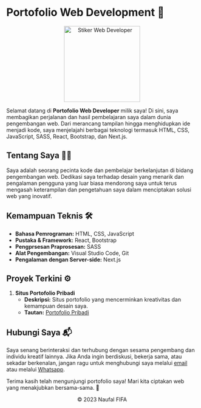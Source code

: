# Portofolio Web Development 🚀

<div align="center">
  <img src="https://github.com/fifovalle/BELAJAR-WEB-DEVELOPER/assets/90078068/f75c010d-e605-4e55-896d-e6fa2bced68c" alt="Stiker Web Developer" width="200">
</div>

Selamat datang di **Portofolio Web Developer** milik saya! Di sini, saya membagikan perjalanan dan hasil pembelajaran saya dalam dunia pengembangan web. Dari merancang tampilan hingga menghidupkan ide menjadi kode, saya menjelajahi berbagai teknologi termasuk HTML, CSS, JavaScript, SASS, React, Bootstrap, dan Next.js.

## Tentang Saya 👨‍💻

Saya adalah seorang pecinta kode dan pembelajar berkelanjutan di bidang pengembangan web. Dedikasi saya terhadap desain yang menarik dan pengalaman pengguna yang luar biasa mendorong saya untuk terus mengasah keterampilan dan pengetahuan saya dalam menciptakan solusi web yang inovatif.

## Kemampuan Teknis 🛠️

- **Bahasa Pemrograman:** HTML, CSS, JavaScript
- **Pustaka & Framework:** React, Bootstrap
- **Pengprsesan Praprosesan:** SASS
- **Alat Pengembangan:** Visual Studio Code, Git
- **Pengalaman dengan Server-side:** Next.js

## Proyek Terkini ⚙️

1. **Situs Portofolio Pribadi**
   - **Deskripsi:** Situs portofolio yang mencerminkan kreativitas dan kemampuan desain saya.
   - **Tautan:** [Portofolio Pribadi](https://fifovalle.github.io/)

## Hubungi Saya 📬

Saya senang berinteraksi dan terhubung dengan sesama pengembang dan individu kreatif lainnya. Jika Anda ingin berdiskusi, bekerja sama, atau sekadar berkenalan, jangan ragu untuk menghubungi saya melalui [email](mailto:fifanaufal10@gmail.com) atau melalui [Whatsapp](https://wa.me/+6281223652490).

Terima kasih telah mengunjungi portofolio saya! Mari kita ciptakan web yang menakjubkan bersama-sama. 🌟

<div align="center">
  &copy; 2023 Naufal FIFA
</div>
